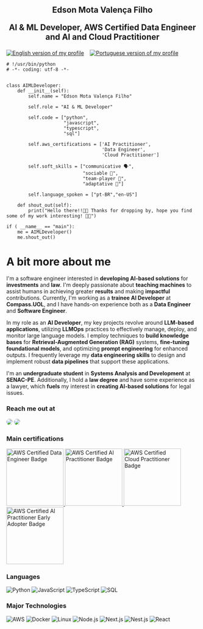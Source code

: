 <h2 align="center">
    <p align="center">
        Edson Mota Valença Filho
    </p>
    <p align="center">
        AI & ML Developer, AWS Certified Data Engineer and AI and Cloud Practitioner
    </p>
</h2>

[![English version of my profile](https://img.shields.io/badge/lang-en-red.svg)](https://github.com/emvalencaf/emvalencaf/blob/main/README.md)
&nbsp;&nbsp;
[![Portuguese version of my profile](https://img.shields.io/badge/lang-pt--br-green.svg)](https://github.com/emvalencaf/emvalencaf/blob/main/README.pt-br.md)


```
# !/usr/bin/python
# -*- coding: utf-8 -*-


class AIMLDeveloper:
    def __init__(self):
        self.name = "Edson Mota Valença Filho"

        self.role = "AI & ML Developer"

        self.code = ["python",
                     "javascript",
                     "typescript",
                     "sql"]

        self.aws_certifications = ['AI Practitioner',
                                   'Data Engineer',
                                   'Cloud Practitioner']

        self.soft_skills = ["communicative 🗣️",
                            "sociable 🤝",
                            "team-player 👥",
                            "adaptative 🧩"]

        self.language_spoken = ["pt-BR","en-US"]

    def shout_out(self):
        print("Hello there!!👋🏻 Thanks for dropping by, hope you find some of my work interesting! 🤙🏻")

if ( __name__ == "main"):
    me = AIMLDeveloper()
    me.shout_out()
```

# A bit more about me

I'm a software engineer interested in **developing AI-based solutions** for **investments** and **law**. I'm deeply passionate about **teaching machines** to assist humans in achieving greater **results** and making **impactful** contributions. Currently, I'm working as a **trainee AI Developer** at **Compass.UOL**, and I have hands-on experience both as a **Data Engineer** and **Software Engineer**.

In my role as an **AI Developer**, my key projects revolve around **LLM-based applications**, utilizing **LLMOps** practices to effectively manage, deploy, and monitor large language models. I employ techniques to **build knowledge bases** for **Retrieval-Augmented Generation (RAG)** systems, **fine-tuning foundational models**, and optimizing **prompt engineering** for enhanced outputs. I frequently leverage my **data engineering skills** to design and implement robust **data pipelines** that support these applications.

I'm an **undergraduate student** in **Systems Analysis and Development** at **SENAC-PE**. Additionally, I hold a **law degree** and have some experience as a lawyer, which **fuels** my interest in **creating AI-based solutions** for legal issues.

### Reach me out at

  <a href="https://www.linkedin.com/in/emvalencaf/" target="_blank"><img src="https://img.shields.io/badge/-LinkedIn-%230077B5?style=for-the-badge&logo=linkedin&logoColor=white" style="border-radius: 30px" target="_blank"></a>
<a href = "mailto:emvalenca.dev@gmail.com" target="_blank"> <img src="https://img.shields.io/badge/-Gmail-%23333?style=for-the-badge&logo=gmail&logoColor=white" style="border-radius: 30px" target="_blank"/> </a>

### Main certifications

<a href="https://www.credly.com/badges/d0f54d36-4129-4b51-b78f-9812d1921671/public_url" target="_blank">
<img src="https://images.credly.com/images/e5c85d7f-4e50-431e-b5af-fa9d9b0596e7/image.png" style="height:150px;width:150px;" alt="AWS Certified Data Engineer Badge">
</a>
<a href="https://www.credly.com/badges/2baa6054-2557-4b97-98d1-d168069b2669/public_url" target="_blank">
<img src="https://images.credly.com/images/4d4693bb-530e-4bca-9327-de07f3aa2348/image.png" style="height:150px; width: 150px;" alt="AWS Certified AI Practitioner Badge">
</a>
<a href="https://www.credly.com/badges/0ddd789d-e6d2-4209-87b6-6e0e536e693f/public_url" target="_blank">
<img src="https://images.credly.com/images/00634f82-b07f-4bbd-a6bb-53de397fc3a6/image.png" style="height:150px; width: 150px;" alt="AWS Certified Cloud Practitioner Badge">
</a>
<a href="https://www.credly.com/badges/2693ebe0-3a65-4ddf-9232-f17da6c71ad1/public_url" target="_blank">
<img src="https://images.credly.com/images/834f2c8d-2d2c-4ce7-9580-02a351c31626/image.png" style="height:150px; width: 150px;" alt="AWS Certified AI Practitioner Early Adopter Badge">
</a>

### Languages

![Python](https://img.shields.io/badge/-Python-000?&logo=Python)
![JavaScript](https://img.shields.io/badge/-JavaScript-000?&logo=JavaScript)
![TypeScript](https://img.shields.io/badge/-TypeScript-000?&logo=TypeScript)
![SQL](https://img.shields.io/badge/-SQL-000?&logo=MySQL)

### Major Technologies

![AWS](https://img.shields.io/badge/-AWS-000?&logo=Amazon-AWS&logoColor=F90)
![Docker](https://img.shields.io/badge/-Docker-000?&logo=Docker)
![Linux](https://img.shields.io/badge/-Linux-000?&logo=Linux)
![Node.js](https://img.shields.io/badge/-Node.js-000?&logo=node.js)
![Next.js](https://img.shields.io/badge/-Next.js-000?&logo=next.js)
![Nest.js](https://img.shields.io/badge/-Nest.js-000?&logo=nest.js)
![React](https://img.shields.io/badge/-React-000?&logo=React)
